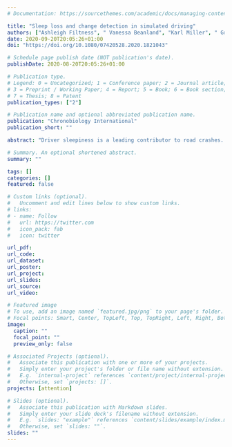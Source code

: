 ```yaml
---
# Documentation: https://sourcethemes.com/academic/docs/managing-content/

title: "Sleep loss and change detection in simulated driving"
authors: ["Ashleigh Filtness", " Vanessa Beanland", "Karl Miller", " Gregoire Larue", "Alana Hawkins"]
date: 2020-09-20T20:05:26+01:00
doi: "https://doi.org/10.1080/07420528.2020.1821043"

# Schedule page publish date (NOT publication's date).
publishDate: 2020-08-20T20:05:26+01:00

# Publication type.
# Legend: 0 = Uncategorized; 1 = Conference paper; 2 = Journal article;
# 3 = Preprint / Working Paper; 4 = Report; 5 = Book; 6 = Book section;
# 7 = Thesis; 8 = Patent
publication_types: ["2"]

# Publication name and optional abbreviated publication name.
publication: "Chronobiology International"
publication_short: ""

abstract: "Driver sleepiness is a leading contributor to road crashes. Sleep-related crashes are more likely to involve collision with a stationary object than non-sleep-related crashes. The mechanism underpinning this is unknown; one potential explanation may be an increased propensity for change blindness. Twenty-four drivers with at least one year of independent driving experience completed two simulated drives: one following a normal night of sleep (7–8 h) and one following sleep restriction (5 h). The drive consisted of 5 laps of an 11.3 km circuit, taking approximately 45 min. Each lap comprised half urban and half rural driving environments. Twenty times during the drive the visual screen was blanked for 500 ms, and when it reappeared participants were asked whether there were any changes. Twelve times a change occurred, and eight times no change occurred. Additionally, four unexpected changes occurred; for example, the language of the road signs was changed from English to German. At the end of each drive, participants were asked if anything unusual occurred. Sleep loss resulted in significantly increased subjective sleepiness and subjective workload. Driving in an urban environment did not increase alertness; subjective sleepiness ratings did not significantly differ between urban and rural environments. Change detection accuracy for both cued and unexpected changes was not significantly affected by sleep loss. In line with previous research, accuracy was greater for changes with high safety relevance and those occurring in rural environments. Collectively the findings of the study suggest that increase change blindness is probably not a contributor to sleep-related road crashes; however, future on-road research and with greater levels of sleep loss is needed to confirm findings."

# Summary. An optional shortened abstract.
summary: ""

tags: []
categories: []
featured: false

# Custom links (optional).
#   Uncomment and edit lines below to show custom links.
# links:
# - name: Follow
#   url: https://twitter.com
#   icon_pack: fab
#   icon: twitter

url_pdf:
url_code:
url_dataset:
url_poster:
url_project:
url_slides:
url_source:
url_video:

# Featured image
# To use, add an image named `featured.jpg/png` to your page's folder. 
# Focal points: Smart, Center, TopLeft, Top, TopRight, Left, Right, BottomLeft, Bottom, BottomRight.
image:
  caption: ""
  focal_point: ""
  preview_only: false

# Associated Projects (optional).
#   Associate this publication with one or more of your projects.
#   Simply enter your project's folder or file name without extension.
#   E.g. `internal-project` references `content/project/internal-project/index.md`.
#   Otherwise, set `projects: []`.
projects: [attention]

# Slides (optional).
#   Associate this publication with Markdown slides.
#   Simply enter your slide deck's filename without extension.
#   E.g. `slides: "example"` references `content/slides/example/index.md`.
#   Otherwise, set `slides: ""`.
slides: ""
---
```

